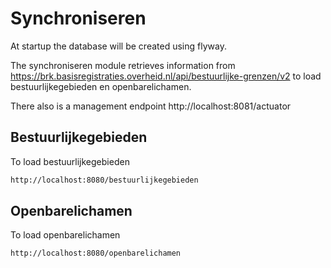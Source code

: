 # Synchroniseren

At startup the database will be created using flyway.

The synchroniseren module retrieves information
from https://brk.basisregistraties.overheid.nl/api/bestuurlijke-grenzen/v2 to load bestuurlijkegebieden en
openbarelichamen.

There also is a management endpoint http://localhost:8081/actuator

## Bestuurlijkegebieden

To load bestuurlijkegebieden

```bash
http://localhost:8080/bestuurlijkegebieden
```

## Openbarelichamen

To load openbarelichamen

```bash
http://localhost:8080/openbarelichamen
```